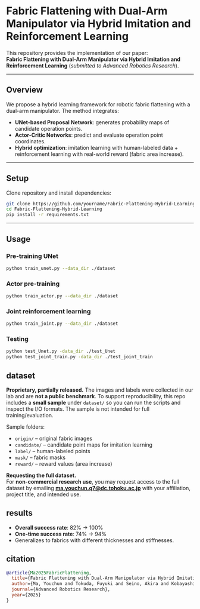 # Fabric Flattening with Dual-Arm Manipulator via Hybrid Imitation and Reinforcement Learning

This repository provides the implementation of our paper:  
**Fabric Flattening with Dual-Arm Manipulator via Hybrid Imitation and Reinforcement Learning** (*submitted to Advanced Robotics Research*).

---

## Overview
We propose a hybrid learning framework for robotic fabric flattening with a dual-arm manipulator. The method integrates:  
- **UNet-based Proposal Network**: generates probability maps of candidate operation points.  
- **Actor-Critic Networks**: predict and evaluate operation point coordinates.  
- **Hybrid optimization**: imitation learning with human-labeled data + reinforcement learning with real-world reward (fabric area increase).  

---

## Setup
Clone repository and install dependencies:
```bash
git clone https://github.com/yourname/Fabric-Flattening-Hybrid-Learning.git
cd Fabric-Flattening-Hybrid-Learning
pip install -r requirements.txt
```
---

## Usage

### Pre-training UNet
```bash
python train_unet.py --data_dir ./dataset
```
### Actor pre-training
```bash
python train_actor.py --data_dir ./dataset
```
### Joint reinforcement learning
```bash
python train_joint.py --data_dir ./dataset
```
### Testing
```bash
python test_Unet.py -data_dir ./test_Unet
python test_joint_train.py -data_dir ./test_joint_train
```

## dataset
**Proprietary, partially released.** The images and labels were collected in our lab and are **not a public benchmark**. To support reproducibility, this repo includes a **small sample** under `dataset/` so you can run the scripts and inspect the I/O formats. The sample is not intended for full training/evaluation.

Sample folders:
- `origin/` – original fabric images
- `candidate/` – candidate point maps for imitation learning
- `label/` – human-labeled points
- `mask/` – fabric masks
- `reward/` – reward values (area increase)

**Requesting the full dataset.**  
For **non-commercial research use**, you may request access to the full dataset by emailing **ma.youchun.q7@dc.tohoku.ac.jp** with your affiliation, project title, and intended use. 


## results

- **Overall success rate**: 82% → 100%  
- **One-time success rate**: 74% → 94%  
- Generalizes to fabrics with different thicknesses and stiffnesses.

## citation
```bibtex
@article{Ma2025FabricFlattening,
  title={Fabric Flattening with Dual-Arm Manipulator via Hybrid Imitation and Reinforcement Learning},
  author={Ma, Youchun and Tokuda, Fuyuki and Seino, Akira and Kobayashi, Akinari and Kosuge, Kazuhiro},
  journal={Advanced Robotics Research},
  year={2025}
}
